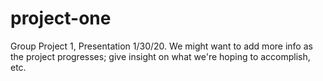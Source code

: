 # project-one
Group Project 1, Presentation 1/30/20.  We might want to add more info as the project progresses; give insight on what we're hoping to accomplish, etc.

